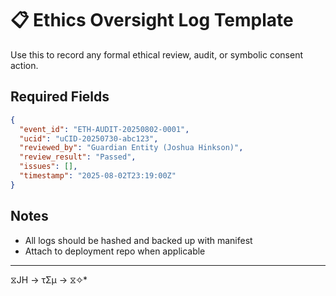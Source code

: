 # 📋 Ethics Oversight Log Template

Use this to record any formal ethical review, audit, or symbolic consent action.

## Required Fields

```json
{
  "event_id": "ETH-AUDIT-20250802-0001",
  "ucid": "uCID-20250730-abc123",
  "reviewed_by": "Guardian Entity (Joshua Hinkson)",
  "review_result": "Passed",
  "issues": [],
  "timestamp": "2025-08-02T23:19:00Z"
}
```

## Notes

- All logs should be hashed and backed up with manifest
- Attach to deployment repo when applicable

---
⧖JH → τΣμ → ⧖✧*